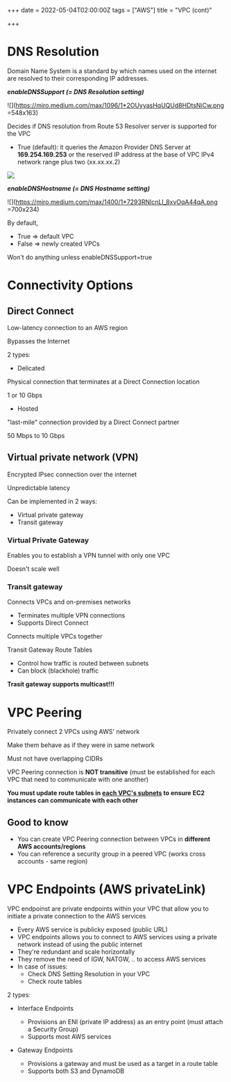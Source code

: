 +++
date = 2022-05-04T02:00:00Z
tags = ["AWS"]
title = "VPC (cont)"

+++
# DNS Resolution

Domain Name System is a standard by which names used on the internet are resolved to their corresponding IP addresses.

**_enableDNSSupport (= DNS Resolution setting)_**

![](https://miro.medium.com/max/1096/1*2OUyyasHqUQUd8HDtsNiCw.png =548x163)

Decides if DNS resolution from Route 53 Resolver server is supported for the VPC

* True (default): it queries the Amazon Provider DNS Server at **169.254.169.253** or the reserved IP address at the base of VPC IPv4 network range plus two (xx.xx.xx.2)

![](/dns_resolution.png)

**_enableDNSHostname (= DNS Hostname setting)_**

![](https://miro.medium.com/max/1400/1*7293RNlcnLI_8xvOqA44qA.png =700x234)

By default,

* True => default VPC
* False => newly created VPCs

Won't do anything unless enableDNSSupport=true

# Connectivity Options

## Direct Connect

Low-latency connection to an AWS region

Bypasses the Internet

2 types:

* Delicated

Physical connection that terminates at a Direct Connection location

1 or 10 Gbps

* Hosted

"last-mile" connection provided by a Direct Connect partner

50 Mbps to 10 Gbps

## Virtual private network (VPN)

Encrypted IPsec connection over the internet

Unpredictable latency

Can be implemented in 2 ways:

* Virtual private gateway
* Transit gateway

### Virtual Private Gateway

Enables you to establish a VPN tunnel with only one VPC

Doesn't scale well

### Transit gateway

Connects VPCs and on-premises networks

* Terminates multiple VPN connections
* Supports Direct Connect

Connects multiple VPCs together

Transit Gateway Route Tables

* Control how traffic is routed between subnets
* Can block (blackhole) traffic

**Trasit gateway supports multicast!!!**

# VPC Peering

Privately connect 2 VPCs using AWS' network

Make them behave as if they were in same network

Must not have overlapping CIDRs

VPC Peering connection is **NOT transitive** (must be established for each VPC that need to communicate with one another)

**You must update route tables in <u>each VPC's subnets</u> to ensure EC2 instances can communicate with each other**

## Good to know

* You can create VPC Peering connection between VPCs in **different AWS accounts/regions**
* You can reference a security group in a peered VPC (works cross accounts - same region)

# VPC Endpoints (AWS privateLink)

VPC endpoinst are private endpoints within your VPC that allow you to initiate a private connection to the AWS services

* Every AWS service is publicky exposed (public URL)
* VPC endpoints allows you to connect to AWS services using a private network instead of using the public internet
* They're redundant and scale horizontally
* They remove the need of IGW, NATGW, .. to access AWS services
* In case of issues:
  * Check DNS Setting Resolution in your VPC
  * Check route tables

2 types:

* Interface Endpoints
  * Provisions an ENI (private IP address) as an entry point (must attach a Security Group)
  * Supports most AWS services


* Gateway Endpoints
  * Provisions a gateway and must be used as a target in a route table
  * Supports both S3 and DynamoDB